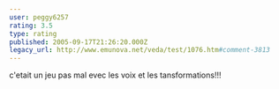```yaml
---
user: peggy6257
rating: 3.5
type: rating
published: 2005-09-17T21:26:20.000Z
legacy_url: http://www.emunova.net/veda/test/1076.htm#comment-3813
---
```

c'etait un jeu pas mal evec les voix et les tansformations!!!